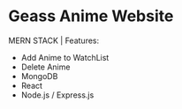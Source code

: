 # Geass Anime Website
MERN STACK | 
Features:
  - Add Anime to WatchList
  - Delete Anime 
- MongoDB
- React
- Node.js / Express.js
